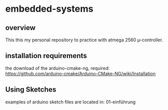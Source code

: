 # embedded-systems

## overview

This this my personal repository to practice with
atmega 2560 µ-controller.

## installation requirements

the download of the arduino-cmake-ng, required:
https://github.com/arduino-cmake/Arduino-CMake-NG/wiki/Installation

## Using Sketches

examples of arduino sketch files are located in: 01-einführung